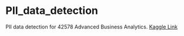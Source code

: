# PII_data_detection
PII data detection for 42578 Advanced Business Analytics. [Kaggle Link](https://www.kaggle.com/competitions/pii-detection-removal-from-educational-data/data)